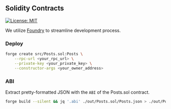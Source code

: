 ## Solidity Contracts

[![License: MIT](https://img.shields.io/badge/License-MIT-blue.svg)](https://opensource.org/licenses/MIT)

We utilize [Foundry](https://github.com/foundry-rs/foundry) to streamline development process.

### Deploy

```bash
forge create src/Posts.sol:Posts \
    --rpc-url <your_rpc_url> \
    --private-key <your_private_key> \
    --constructor-args <your_owner_address> 
```

### ABI

Extract pretty-formatted JSON with the `ABI` of the Posts.sol contract.

```bash
forge build --silent && jq '.abi' ./out/Posts.sol/Posts.json > ./out/Posts.sol/Posts.abi
```